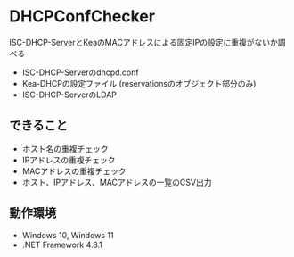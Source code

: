 # DHCPConfChecker
ISC-DHCP-ServerとKeaのMACアドレスによる固定IPの設定に重複がないか調べる

- ISC-DHCP-Serverのdhcpd.conf
- Kea-DHCPの設定ファイル (reservationsのオブジェクト部分のみ)
- ISC-DHCP-ServerのLDAP

## できること

- ホスト名の重複チェック
- IPアドレスの重複チェック
- MACアドレスの重複チェック
- ホスト、IPアドレス、MACアドレスの一覧のCSV出力

## 動作環境

- Windows 10, Windows 11
- .NET Framework 4.8.1
